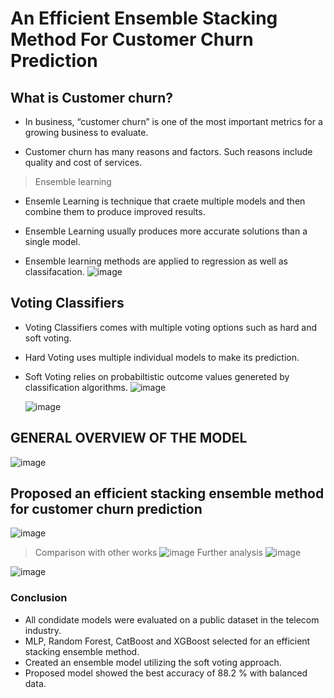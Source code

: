 # An Efficient Ensemble Stacking Method For Customer Churn Prediction
## What is Customer churn?
- In business, “customer churn” is  one of the most important metrics for a growing business to evaluate.
* Customer churn has many reasons and factors. Such reasons include quality and cost of services.
> Ensemble learning
- Ensemle Learning is technique that craete multiple models and then combine them to produce improved results.
* Ensemble Learning usually produces more accurate solutions than a single model.
+ Ensemble learning methods are applied to regression as well as classifacation.
![image](https://user-images.githubusercontent.com/92161283/212068807-121c0a3c-a367-43c1-86f5-6508a4d48948.png)
## Voting Classifiers
- Voting Classifiers comes with multiple voting options such as hard and soft voting.
+ Hard Voting uses multiple individual models to make its prediction.
*  Soft Voting relies on probabiltistic outcome values genereted by classification algorithms.
  ![image](https://user-images.githubusercontent.com/92161283/212069100-4d640890-aab6-41d1-b01f-609891bf5517.png)

   ![image](https://user-images.githubusercontent.com/92161283/212069149-a5ac3a1d-d5e6-4db7-8f43-30843f904c60.png)
   
## GENERAL OVERVIEW OF THE MODEL
![image](https://user-images.githubusercontent.com/92161283/212069492-40021e56-2cd6-4ee0-8e51-4cdac06e5b7e.png)
     
## Proposed an efficient stacking ensemble method for customer churn prediction 
![image](https://user-images.githubusercontent.com/92161283/212069665-ce0f3160-6de1-46a3-9fb0-2005d75f4669.png)
> Comparison with other works
![image](https://user-images.githubusercontent.com/92161283/212069794-2ac8119b-38ad-420d-a434-781b3949c60f.png)
> Further analysis
![image](https://user-images.githubusercontent.com/92161283/212069882-a6541680-2932-4bbc-9f83-544319db7f6b.png)

![image](https://user-images.githubusercontent.com/92161283/212069939-72ab62ee-0b72-4012-b4d1-1eb28211ede8.png)

### Conclusion
+ All condidate models were evaluated on a public dataset in the telecom industry.
+ MLP, Random Forest, CatBoost and XGBoost selected for an efficient stacking ensemble method.
+ Created an ensemble model utilizing the soft voting approach.
+ Proposed model showed the best accuracy of 88.2 %  with balanced data.
